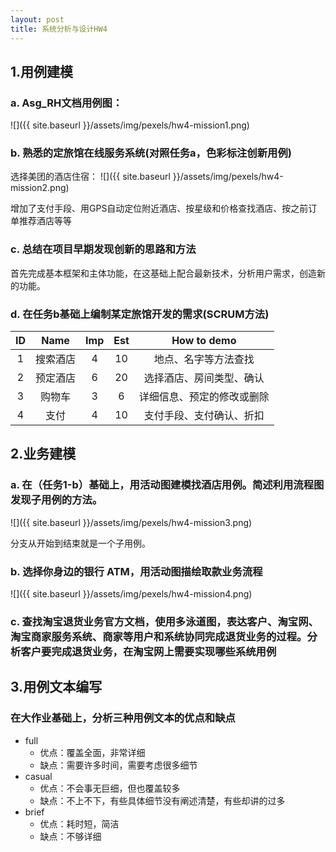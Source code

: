 ```yaml
---
layout: post
title: 系统分析与设计HW4
---
```


## 1.用例建模
### a. Asg_RH文档用例图：
![]({{ site.baseurl }}/assets/img/pexels/hw4-mission1.png)

### b. 熟悉的定旅馆在线服务系统(对照任务a，色彩标注创新用例)
选择美团的酒店住宿：
![]({{ site.baseurl }}/assets/img/pexels/hw4-mission2.png)

增加了支付手段、用GPS自动定位附近酒店、按星级和价格查找酒店、按之前订单推荐酒店等等

### c. 总结在项目早期发现创新的思路和方法
首先完成基本框架和主体功能，在这基础上配合最新技术，分析用户需求，创造新的功能。

### d. 在任务b基础上编制某定旅馆开发的需求(SCRUM方法)

| ID | Name | Imp | Est | How to demo |
| :-: | :-: | :-: | :-: | :-: |
| 1 | 搜索酒店 | 4 | 10 | 地点、名字等方法查找 |
| 2 | 预定酒店 | 6 | 20 | 选择酒店、房间类型、确认 |
| 3 | 购物车 | 3 | 6 | 详细信息、预定的修改或删除 |
| 4 | 支付 | 4 | 10 | 支付手段、支付确认、折扣 |

## 2.业务建模
### a. 在（任务1-b）基础上，用活动图建模找酒店用例。简述利用流程图发现子用例的方法。
![]({{ site.baseurl }}/assets/img/pexels/hw4-mission3.png)

分支从开始到结束就是一个子用例。

### b. 选择你身边的银行 ATM，用活动图描绘取款业务流程
![]({{ site.baseurl }}/assets/img/pexels/hw4-mission4.png)

### c. 查找淘宝退货业务官方文档，使用多泳道图，表达客户、淘宝网、淘宝商家服务系统、商家等用户和系统协同完成退货业务的过程。分析客户要完成退货业务，在淘宝网上需要实现哪些系统用例

## 3.用例文本编写
### 在大作业基础上，分析三种用例文本的优点和缺点
- full
	- 优点：覆盖全面，非常详细
	- 缺点：需要许多时间，需要考虑很多细节
- casual
	- 优点：不会事无巨细，但也覆盖较多
	- 缺点：不上不下，有些具体细节没有阐述清楚，有些却讲的过多
- brief
	- 优点：耗时短，简洁
	- 缺点：不够详细